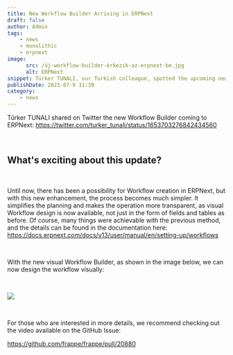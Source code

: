 ```yaml
---
title: New Workflow Builder Arriving in ERPNext
draft: false
author: Admin
tags:
    - news
    - monolithic
    - erpnext
image:
      src: /új-workflow-builder-érkezik-az-erpnext-be.jpg
      alt: ERPNext
snippet: Türker TUNALI, our Turkish colleague, spotted the upcoming new Workflow Builder in the ERPNext GitHub repository.
publishDate: 2023-07-9 11:39
category:
    - news
---
```


<p>Türker TUNALI shared on Twitter the new Workflow Builder coming to ERPNext: <a href="https://twitter.com/turker_tunali/status/1653703276842434560" rel="noopener noreferrer">https://twitter.com/turker_tunali/status/1653703276842434560</a></p><p><br></p><h2>What's exciting about this update?</h2><p><br></p><p>Until now, there has been a possibility for Workflow creation in ERPNext, but with this new enhancement, the process becomes much simpler. It simplifies the planning and makes the operation more transparent, as visual Workflow design is now available, not just in the form of fields and tables as before. Of course, many things were achievable with the previous method, and the details can be found in the documentation here: <a href="https://docs.erpnext.com/docs/v13/user/manual/en/setting-up/workflows" rel="noopener noreferrer">https://docs.erpnext.com/docs/v13/user/manual/en/setting-up/workflows</a></p><p><br></p><p>With the new visual Workflow Builder, as shown in the image below, we can now design the workflow visually:</p><p><br></p><p><img src="/files/ERPNext-new-workflow-builder-01.jpg"></p><p><br></p><p>For those who are interested in more details, we recommend checking out the video available on the GitHub Issue:</p><p><a href="https://github.com/frappe/frappe/pull/20880" rel="noopener noreferrer">https://github.com/frappe/frappe/pull/20880</a></p>


